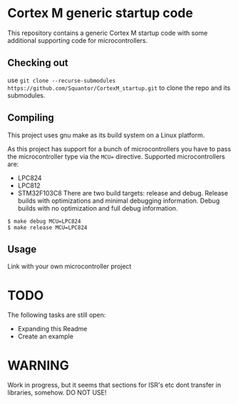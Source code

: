 # Cortex M generic startup code
This repository contains a generic Cortex M startup code with some additional supporting code for microcontrollers.
## Checking out
use ```git clone --recurse-submodules https://github.com/Squantor/CortexM_startup.git``` to clone the repo and its submodules.
## Compiling
This project uses gnu make as its build system on a Linux platform. 

As this project has support for a bunch of microcontrollers you have to pass the microcontroller type via the ```MCU=``` directive. Supported microcontrollers are:
* LPC824
* LPC812
* STM32F103C8
There are two build targets: release and debug. Release builds with optimizations and minimal debugging information. Debug builds with no optimization and full debug information.
```
$ make debug MCU=LPC824
$ make release MCU=LPC824
```
## Usage
Link with your own microcontroller project
# TODO
The following tasks are still open:
* Expanding this Readme
* Create an example
# WARNING
Work in progress, but it seems that sections for ISR's etc dont transfer in libraries, somehow. DO NOT USE!